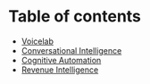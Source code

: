 # Table of contents

* [Voicelab](README.md)
* [Conversational Intelligence](conversational-intelligence.md)
* [Cognitive Automation](cognitive-automation.md)
* [Revenue Intelligence](revenue-intelligence.md)

